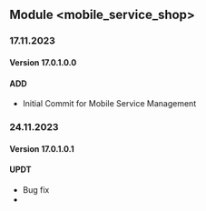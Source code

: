 ## Module <mobile_service_shop>

### 17.11.2023
#### Version 17.0.1.0.0
#### ADD
- Initial Commit for Mobile Service Management

### 24.11.2023
#### Version 17.0.1.0.1
#### UPDT
- Bug fix
- 